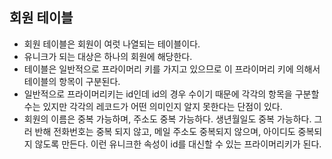 ## 회원 테이블
- 회원 테이블은 회원이 여럿 나열되는 테이블이다.
- 유니크가 되는 대상은 하나의 회원에 해당한다.
- 테이블은 일반적으로 프라이머리 키를 가지고 있으므로 이 프라이머리 키에 의해서 테이블의 항목이 구분된다.
- 일반적으로 프라이머리키는 id인데 id의 경우 수이기 때문에 각각의 항목을 구분할 수는 있지만 각각의 레코드가 어떤 의미인지 알지 못한다는 단점이 있다.
- 회원의 이름은 중복 가능하며, 주소도 중복 가능하다. 생년월일도 중복 가능하다. 그러 반해 전화번호는 중복 되지 않고, 메일 주소도 중복되지 않으며, 아이디도 중복되지 않도록 만든다. 이런 유니크한 속성이 id를 대신할 수 있는 프라이머리키가 된다.
